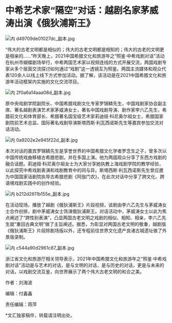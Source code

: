 # 中希艺术家“隔空”对话：越剧名家茅威涛出演《俄狄浦斯王》

![内  d49709de01027dc_副本.jpg](https://wenhui.whb.cn/u/cms/www/202110/01184240py9f.jpg)

“伟大的古老文明都是相似的；伟大的古老文明都是相知的；伟大的古老的文明更是相亲的......”昨天晚上，2021中国希腊文化和旅游年之“照鉴·中希戏剧对话”活动在杭州市蝴蝶剧场举行，中希两国艺术家以视频连线的方式开展交流，两国戏剧专家从多个层面交流探讨如何通过“戏剧”这一透镜互为照鉴。两国主流媒体和观众代表120余人以线上线下方式参加活动。据了解，该活动是在2021中国希腊文化和旅游年活动框架内实施的文化交流项目。

![内 2f0a6a14aaa08d_副本.jpg](https://wenhui.whb.cn/u/cms/www/202110/01184252etbx.jpg)

原中央戏剧学院副院长、中国希腊戏剧文化专家罗锦鳞先生，中国戏剧家协会副主席、著名越剧表演艺术家茅威涛女士，著名中国戏剧导演、剧作家李六乙先生，希腊前文化和体育部长、希腊著名国宝级艺术家莉迪娅·科尼奥尔祖女士，希腊国家剧院前艺术总监、国际著名戏剧导演斯塔西斯·利瓦西诺斯先生等嘉宾参加交流对话活动。

![内 0a9202e2e945f22d_副本.jpg](https://wenhui.whb.cn/u/cms/www/202110/01184308ons6.jpg)

本次对话的嘉宾罗锦鳞先生是享誉世界的中国希腊文化学者罗念生之子，曾多次以中国传统戏曲移植古希腊悲剧，并在多国上演。他为两国观众分享了东西方戏剧的融合话题。莉迪娅·科尼奥尔祖女士为大家分享她执教上海戏剧学院的教学经验，以此探究中希戏剧表演和戏剧教育中的同与异。斯塔西斯·利瓦西诺斯先生曾应邀为中国国家话剧院执导古希腊悲剧《阿伽门农》，在此次对话中分享了跨文化、跨语境戏剧实践中的创作经验。

![内 b212d2611b155e_副本.jpg](https://wenhui.whb.cn/u/cms/www/202110/01184326y28j.jpg)

在活动现场，播放了越剧《俄狄浦斯王》片段视频，该剧由李六乙先生与茅威涛女士合作创排，剧中茅威涛女士饰演俄狄浦斯王。对话活动中，茅威涛女士以此为焦点阐述了“跨性别表演”，凸显两国古老文明之戏剧的相似、相知、相亲，李六乙先生就“重回古典文明”做了主旨阐述。据悉，为彰显对两国古老文明的敬重，越剧版《俄狄浦斯王》片段除剧场版以外，还专程前往世界文化遗产良渚古城遗址做了外景版录制。

![内 c544a90d2961c87_副本.jpg](https://wenhui.whb.cn/u/cms/www/202110/011843373mxh.jpg)

浙江省文化和旅游厅相关领导表示，2021年中国希腊文化和旅游年之“照鉴·中希戏剧对话”活动是与艺术的对话，是与文明的对话，是与历史的对话，更是与未来的对话，以戏剧交流互鉴，向世界展示了两个伟大古老文明的和合之美。

作者：刘海波

编辑：付鑫鑫

责任编辑：蒋萍

*文汇独家稿件，转载请注明出处。
